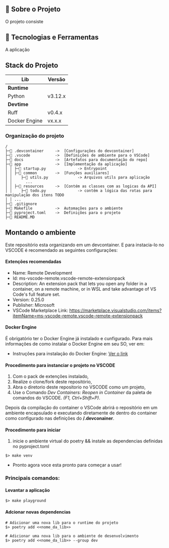 ## 📖 Sobre o Projeto
O projeto consiste 


## 🚀 Tecnologias e Ferramentas

A aplicação 

## Stack do Projeto

|  Lib      | Versão    |
|-----------|-----------|
| **Runtime**           |
| Python    | v3.12.x   |
| **Devtime**           |
| Ruff                          | v0.4.x    |
| Docker Engine                 | vx.x.x    |

### Organização do projeto
```
/
├─📁 .devcontainer     ->  [Configurações do devcontainer]
├─📁 .vscode           ->  [Definições de ambiente para o VSCode]
├─📁 docs              ->  [Artefatos para documentação do repo]
├─📁 app               ->  [Implementação da aplicação]
│ │ ├─🐍 startup.py              -> Entrypoint
│ │ ├─📁 common        ->  [Funções auxiliares]
│ │    ├─🐍 utils.py             -> Arquivos utils para aplicação
│ │      ...
│ │ ├─📁 resources     ->  [Contém as classes com as logicas da API]
│ │    ├─🐍 todo.py              -> contêm a lógica das rotas para manipulação dos itens TODO
│ │ ...
├─📄 .gitignore
├─📄 Makefile          ->  Automações para o ambiente
├─📄 pyproject.toml    ->  Definições para o projeto
├─📄 README.MD

```

## Montando o ambiente

Este repositório esta organizando em um devcontainer.
E para instacia-lo no VSCODE é recomendado as seguintes configurações:

#### Extenções recomendadas

- Name: Remote Development
- Id: ms-vscode-remote.vscode-remote-extensionpack
- Description: An extension pack that lets you open any folder in a container, on a remote machine, or in WSL and take advantage of VS Code's full feature set.
- Version: 0.25.0
- Publisher: Microsoft
- VSCode Marketplace Link: https://marketplace.visualstudio.com/items?itemName=ms-vscode-remote.vscode-remote-extensionpack

#### Docker Engine

É obrigatório ter o Docker Engine já instalado e cunfigurado. Para mais informações de como instalar o Docker Engine em seu SO, ver em:

- Instruções para instalação do Docker Engine: [Ver o link](https://docs.docker.com/engine/install/)

#### Procedimento para instanciar o projeto no VSCODE
1. Com o pack de extenções instalado,
1. Realize o clone/fork deste repositório,
1. Abra o diretorio deste repositorio no VSCODE como um projeto,
1. Use o Comando _Dev Containers: Reopen in Container_ da paleta de comandos do VSCODE. _(F1, Ctrl+Shift+P)_.

Depois da compilação do container o VSCode abrirá o repositório em um ambiente encapsulado e executando diretamente de dentro do container como configurado nas definições do **/.devconainer**.

#### Procedimento para iniciar
1. inicie o ambiente virtual do poetry && instale as dependencias definidas no pyproject.toml
```
$> make venv
```

- Pronto agora voce esta pronto para começar a usar!

### Principais comandos:

#### Levantar a aplicação
```
$> make playground
```

#### Adcionar novas dependencias
```
# Adicionar uma nova lib para o runtime do projeto
$> poetry add <<nome_da_lib>>

# Adicionar uma nova lib para o ambiente de desenvolvimento
$> poetry add <<nome_da_lib>> --group dev
```
